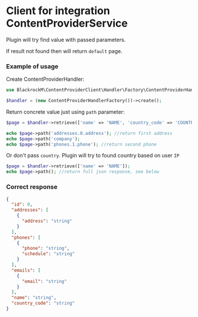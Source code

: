 # Client for integration ContentProviderService

Plugin will try find value with passed parameters.

If result not found then will return `default` page.

### Example of usage

Create ContentProviderHandler:

```php
use BlackrockM\ContentProviderClient\Handler\Factory\ContentProviderHandlerFactory;

$handler = (new ContentProviderHandlerFactory())->create();
```

Return concrete value just using `path` parameter:

```php
$page = $handler->retrieve(['name' => 'NAME', 'country_code' => 'COUNTRY_CODE']);

echo $page->path('addresses.0.address'); //return first address
echo $page->path('company');
echo $page->path('phones.1.phone'); //return second phone
```

Or don't pass `country`. Plugin will try to found country based on user `IP`

```php
$page = $handler->retrieve(['name' => 'NAME']);
echo $page->path(); //return full json response, see below
```

### Correct response
```json
{
  "id": 0,
  "addresses": [
    {
      "address": "string"
    }
  ],
  "phones": [
    {
      "phone": "string",
      "schedule": "string"
    }
  ],
  "emails": [
    {
      "email": "string"
    }
  ],
  "name": "string",
  "country_code": "string"
}
```
